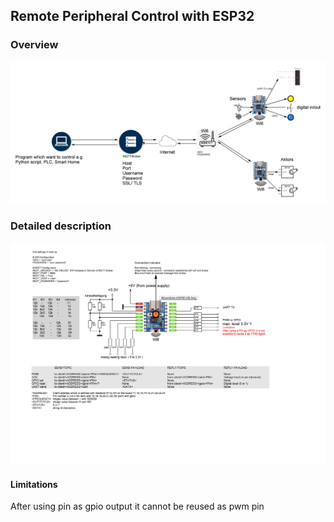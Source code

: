 ## Remote Peripheral Control with ESP32
### Overview
![alt text](overview.png "Overview")
### Detailed description
![alt text](Client-Waveshare-ESP32C6.png "Title")

#### Limitations
After using pin as gpio output it cannot be reused as pwm pin  


